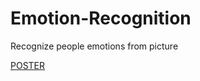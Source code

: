 # Emotion-Recognition
Recognize people emotions from picture

[POSTER](https://github.com/vmicic/Emotion-Recognition/blob/master/poster.pdf)

